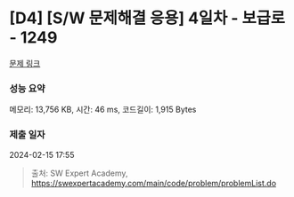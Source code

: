 # [D4] [S/W 문제해결 응용] 4일차 - 보급로 - 1249 

[문제 링크](https://swexpertacademy.com/main/code/problem/problemDetail.do?contestProbId=AV15QRX6APsCFAYD) 

### 성능 요약

메모리: 13,756 KB, 시간: 46 ms, 코드길이: 1,915 Bytes

### 제출 일자

2024-02-15 17:55



> 출처: SW Expert Academy, https://swexpertacademy.com/main/code/problem/problemList.do